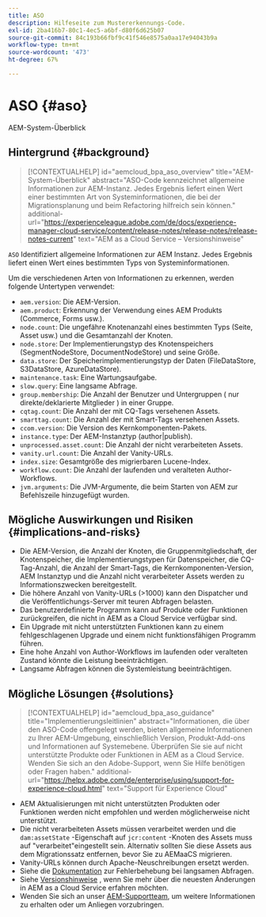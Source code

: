 ```yaml
---
title: ASO
description: Hilfeseite zum Mustererkennungs-Code.
exl-id: 2ba416b7-80c1-4ec5-a6bf-d80f6d625b07
source-git-commit: 84c193b66fbf9c41f546e8575a0aa17e94043b9a
workflow-type: tm+mt
source-wordcount: '473'
ht-degree: 67%

---
```


# ASO {#aso}

AEM-System-Überblick

## Hintergrund {#background}

>[!CONTEXTUALHELP]
>id="aemcloud_bpa_aso_overview"
>title="AEM-System-Überblick"
>abstract="ASO-Code kennzeichnet allgemeine Informationen zur AEM-Instanz. Jedes Ergebnis liefert einen Wert einer bestimmten Art von Systeminformationen, die bei der Migrationsplanung und beim Refactoring hilfreich sein können."
>additional-url="https://experienceleague.adobe.com/de/docs/experience-manager-cloud-service/content/release-notes/release-notes/release-notes-current" text="AEM as a Cloud Service – Versionshinweise"

`ASO` Identifiziert allgemeine Informationen zur AEM Instanz. Jedes Ergebnis liefert einen Wert eines bestimmten Typs von Systeminformationen.

Um die verschiedenen Arten von Informationen zu erkennen, werden folgende Untertypen verwendet:

* `aem.version`: Die AEM-Version.
* `aem.product`: Erkennung der Verwendung eines AEM Produkts (Commerce, Forms usw.).
* `node.count`: Die ungefähre Knotenanzahl eines bestimmten Typs (Seite, Asset usw.) und die Gesamtanzahl der Knoten.
* `node.store`: Der Implementierungstyp des Knotenspeichers (SegmentNodeStore, DocumentNodeStore) und seine Größe.
* `data.store`: Der Speicherimplementierungstyp der Daten (FileDataStore, S3DataStore, AzureDataStore).
* `maintenance.task`: Eine Wartungsaufgabe.
* `slow.query`: Eine langsame Abfrage.
* `group.membership`: Die Anzahl der Benutzer und Untergruppen ( nur direkte/deklarierte Mitglieder ) in einer Gruppe.
* `cqtag.count`: Die Anzahl der mit CQ-Tags versehenen Assets.
* `smarttag.count`: Die Anzahl der mit Smart-Tags versehenen Assets.
* `ccom.version`: Die Version des Kernkomponenten-Pakets.
* `instance.type`: Der AEM-Instanztyp (author|publish).
* `unprocessed.asset.count`: Die Anzahl der nicht verarbeiteten Assets.
* `vanity.url.count`: Die Anzahl der Vanity-URLs.
* `index.size`: Gesamtgröße des migrierbaren Lucene-Index.
* `workflow.count`: Die Anzahl der laufenden und veralteten Author-Workflows.
* `jvm.arguments`: Die JVM-Argumente, die beim Starten von AEM zur Befehlszeile hinzugefügt wurden.

## Mögliche Auswirkungen und Risiken {#implications-and-risks}

* Die AEM-Version, die Anzahl der Knoten, die Gruppenmitgliedschaft, der Knotenspeicher, die Implementierungstypen für Datenspeicher, die CQ-Tag-Anzahl, die Anzahl der Smart-Tags, die Kernkomponenten-Version, AEM Instanztyp und die Anzahl nicht verarbeiteter Assets werden zu Informationszwecken bereitgestellt.
* Die höhere Anzahl von Vanity-URLs (>1000) kann den Dispatcher und die Veröffentlichungs-Server mit teuren Abfragen belasten.
* Das benutzerdefinierte Programm kann auf Produkte oder Funktionen zurückgreifen, die nicht in AEM as a Cloud Service verfügbar sind.
* Ein Upgrade mit nicht unterstützten Funktionen kann zu einem fehlgeschlagenen Upgrade und einem nicht funktionsfähigen Programm führen.
* Eine hohe Anzahl von Author-Workflows im laufenden oder veralteten Zustand könnte die Leistung beeinträchtigen.
* Langsame Abfragen können die Systemleistung beeinträchtigen.

## Mögliche Lösungen {#solutions}

>[!CONTEXTUALHELP]
>id="aemcloud_bpa_aso_guidance"
>title="Implementierungsleitlinien"
>abstract="Informationen, die über den ASO-Code offengelegt werden, bieten allgemeine Informationen zu Ihrer AEM-Umgebung, einschließlich Version, Produkt-Add-ons und Informationen auf Systemebene. Überprüfen Sie sie auf nicht unterstützte Produkte oder Funktionen in AEM as a Cloud Service. Wenden Sie sich an den Adobe-Support, wenn Sie Hilfe benötigen oder Fragen haben."
>additional-url="https://helpx.adobe.com/de/enterprise/using/support-for-experience-cloud.html" text="Support für Experience Cloud"

* AEM Aktualisierungen mit nicht unterstützten Produkten oder Funktionen werden nicht empfohlen und werden möglicherweise nicht unterstützt.
* Die nicht verarbeiteten Assets müssen verarbeitet werden und die `dam:assetState` -Eigenschaft auf `jcr:content` -Knoten des Assets muss auf &quot;verarbeitet&quot;eingestellt sein. Alternativ sollten Sie diese Assets aus dem Migrationssatz entfernen, bevor Sie zu AEMaaCS migrieren.
* Vanity-URLs können durch Apache-Neuschreibungen ersetzt werden.
* Siehe die [Dokumentation](https://experienceleague.adobe.com/en/docs/experience-manager-65/content/implementing/developing/bestpractices/troubleshooting-slow-queries) zur Fehlerbehebung bei langsamen Abfragen.
* Siehe [Versionshinweise](https://experienceleague.adobe.com/de/docs/experience-manager-cloud-service/content/release-notes/release-notes/release-notes-current) , wenn Sie mehr über die neuesten Änderungen in AEM as a Cloud Service erfahren möchten.
* Wenden Sie sich an unser [AEM-Supportteam](https://helpx.adobe.com/de/enterprise/using/support-for-experience-cloud.html), um weitere Informationen zu erhalten oder um Anliegen vorzubringen.
